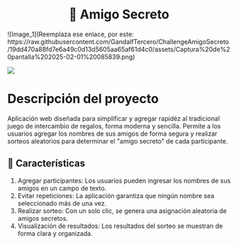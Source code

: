 <h1 align="center"> 🎁 Amigo Secreto </h1>
![Image_1](Reemplaza ese enlace, por este: https://raw.githubusercontent.com/GandalfTercero/ChallengeAmigoSecreto/19dd470a88fd7e6a49c0d13d5605aa65af61d4c0/assets/Captura%20de%20pantalla%202025-02-01%20085839.png)

<p align="left">
   <img src="https://img.shields.io/badge/STATUS-%20Concluído-green">
   </p>

# Descripción del proyecto
Aplicación web diseñada para simplificar y agregar rapidéz al tradicional juego de intercambio de regalos, forma moderna y sencilla. Permite a los usuarios agregar los nombres de sus amigos de forma segura y realizar sorteos aleatorios para determinar el "amigo secreto" de cada participante.

## 📌 Características
1. Agregar participantes: Los usuarios pueden ingresar los nombres de sus amigos en un campo de texto.
2. Evitar repeticiones: La aplicación garantiza que ningún nombre sea seleccionado más de una vez.
3. Realizar sorteo: Con un solo clic, se genera una asignación aleatoria de amigos secretos.
4. Visualización de resultados: Los resultados del sorteo se muestran de forma clara y organizada.


